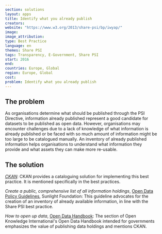 ```yaml
---
section: solutions
layout: apps
title: Identify what you already publish
creators: 
website: "https://www.w3.org/2013/share-psi/bp/iwyap/"
image: 
image_attribution:
type: Best Practice  
language: en
themes: Share PSI
tags: Transparency, E-Government, Share PSI
start: 2016
end: 
countries: Europe, Global
region: Europe, Global
cost: 
problem: Identify what you already publish
---
```


## The problem
As organisations determine what should be published through the PSI Directive, information already published represent a good candidate for datasets to be published as open data. However, organisations may encounter challenges due to a lack of knowledge of what information is already published or be faced with so much amount of information might be too large to be catalogued manually. An inventory of already published information helps organisations to understand what information they provide and what assets they can make more re-usable.

## The solution
[_CKAN_](ckan.org): CKAN provides a cataloguing solution for implementing this best practice. It is mentioned specifically in the best practices.

_Create a public, comprehensive list of all information holdings_, [Open Data Policy Guidelines](http://sunlightfoundation.com/opendataguidelines/#lists-of-holdings), Sunlight Foundation: This guideline advocates for the creation of an inventory of already available information, in line with the Share PSI best practice.

_How to open up data_, [Open Data Handbook](http://opendatahandbook.org/guide/en/how-to-open-up-data/): The section of Open Knowledge International's Open Data Handbook intended for governments emphasizes the value of publishing data holdings and mentions CKAN.


